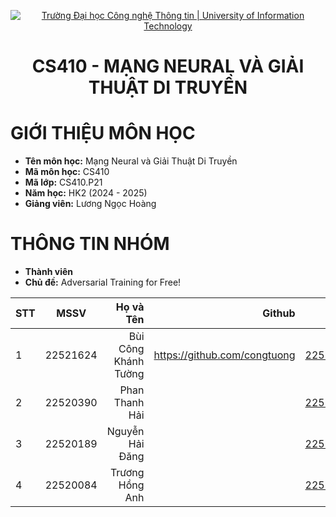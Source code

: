 <p align="center">
  <a href="https://www.uit.edu.vn/" title="Trường Đại học Công nghệ Thông tin" style="border: 5;">
    <img src="https://i.imgur.com/WmMnSRt.png" alt="Trường Đại học Công nghệ Thông tin | University of Information Technology">
  </a>
</p>

<!-- Title -->
<h1 align="center"><b>CS410 - MẠNG NEURAL VÀ GIẢI THUẬT DI TRUYỀN</b></h1>

# GIỚI THIỆU MÔN HỌC

- **Tên môn học:** Mạng Neural và Giải Thuật Di Truyền
- **Mã môn học:** CS410
- **Mã lớp:** CS410.P21
- **Năm học:** HK2 (2024 - 2025)
- **Giảng viên:** Lương Ngọc Hoàng

# THÔNG TIN NHÓM

- **Thành viên**
- **Chủ đề:** Adversarial Training for Free!

<a name="thanhvien"></a>

<!-- Phan Thanh Hải – 22520390 -->
<!-- Nguyễn Hải Đăng – 22520189 -->
<!-- Trương Hồng Anh – 22520084 -->

| STT |   MSSV   |            Họ và Tên |                       Github |                  Email |
| --- | :------: | -------------------: | ---------------------------: | ---------------------: |
| 1   | 22521624 | Bùi Công Khánh Tường | https://github.com/congtuong | 22521624@gm.uit.edu.vn |
| 2   | 22520390 |       Phan Thanh Hải |                              | 22520390@gm.uit.edu.vn |
| 3   | 22520189 |      Nguyễn Hải Đăng |                              | 22520189@gm.uit.edu.vn |
| 4   | 22520084 |      Trương Hồng Anh |                              | 22520084@gm.uit.edu.vn |
